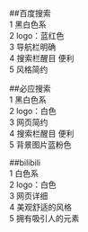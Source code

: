 ##百度搜索  
1 黑白色系   
2 logo：蓝红色  
3 导航栏明确  
4 搜索栏醒目 便利  
5 风格简约  

##必应搜索  
1 黑白色系   
2 logo：白色  
3 网页简约  
4 搜索栏醒目 便利  
5 背景图片蓝粉色  

##bilibili  
1 白色系   
2 logo：白色  
3 网页详细  
4 美观舒适的风格  
5 拥有吸引人的元素  


